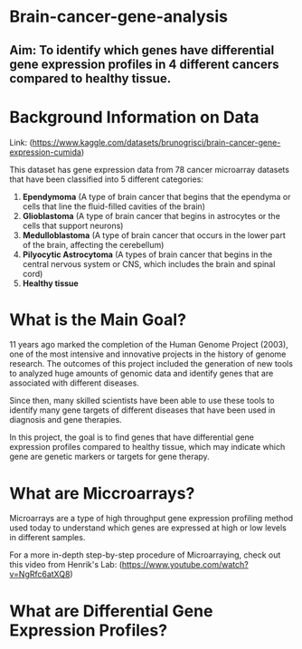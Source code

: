 # Brain-cancer-gene-analysis


## Aim: To identify which genes have differential gene expression profiles in 4 different cancers compared to healthy tissue.

# Background Information on Data
Link: (https://www.kaggle.com/datasets/brunogrisci/brain-cancer-gene-expression-cumida)

This dataset has gene expression data from 78 cancer microarray datasets that have been classified into 5 different categories:
1. **Ependymoma** (A type of brain cancer that begins that the ependyma or cells that line the fluid-filled cavities of the brain)
2. **Glioblastoma** (A type of brain cancer that begins in astrocytes or the cells that support neurons)
3. **Medulloblastoma** (A type of brain cancer that occurs in the lower part of the brain, affecting the cerebellum)
4. **Pilyocytic Astrocytoma** (A types of brain cancer that begins in the central nervous system or CNS, which includes the brain and spinal cord)
5. **Healthy tissue**

# What is the Main Goal?
11 years ago marked the completion of the Human Genome Project (2003), one of the most intensive and innovative projects in the history of genome research. The outcomes of this project included the generation of new tools to analyzed huge amounts of genomic data and identify genes that are associated with different diseases.

Since then, many skilled scientists have been able to use these tools to identify many gene targets of different diseases that have been used in diagnosis and gene therapies. 

In this project, the goal is to find genes that have differential gene expression profiles compared to healthy tissue, which may indicate which gene are genetic markers or targets for gene therapy.

# What are Miccroarrays?
Microarrays are a type of high throughput gene expression profiling method used today to understand which genes are expressed at high or low levels in different samples. 

For a more in-depth step-by-step procedure of Microarraying, check out this video from Henrik's Lab:
(https://www.youtube.com/watch?v=NgRfc6atXQ8)

# What are Differential Gene Expression Profiles?


